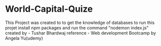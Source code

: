 # World-Capital-Quize
This Project was created to to get the knowledge of databases
to run this projet install npm packages and run the command "nodemon index.js"
created by - Tushar Bhardwaj
reference - Web development Bootcamp by Angela Yu(udemy)
